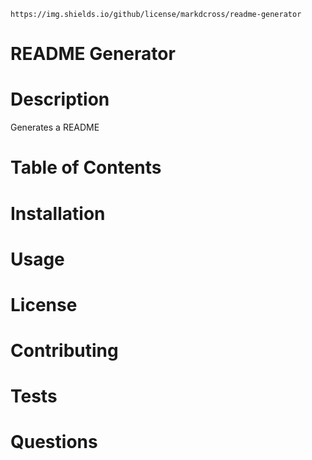 
    https://img.shields.io/github/license/markdcross/readme-generator
# README Generator 
# Description
Generates a README
# Table of Contents
# Installation
# Usage
# License
# Contributing
# Tests
# Questions

